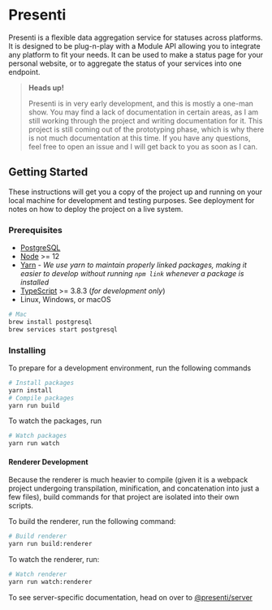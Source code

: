 # Presenti

Presenti is a flexible data aggregation service for statuses across platforms. It is designed to be plug-n-play with a Module API allowing you to integrate any platform to fit your needs. It can be used to make a status page for your personal website, or to aggregate the status of your services into one endpoint.

> **Heads up!**
>
> Presenti is in very early development, and this is mostly a one-man show. You may find a lack of documentation in certain areas, as I am still working through the project and writing documentation for it. This project is still coming out of the prototyping phase, which is why there is not much documentation at this time. If you have any questions, feel free to open an issue and I will get back to you as soon as I can.

## Getting Started

These instructions will get you a copy of the project up and running on your local machine for development and testing purposes. See deployment for notes on how to deploy the project on a live system.

### Prerequisites

- [PostgreSQL](https://www.postgresql.org/)
- [Node](https://nodejs.org/en/download/) >= 12
- [Yarn](https://yarnpkg.com/) - *We use yarn to maintain properly linked packages, making it easier to develop without running `npm link` whenever a package is installed*
- [TypeScript](https://www.typescriptlang.org/) >= 3.8.3 (*for development only*)
- Linux, Windows, or macOS

```bash
# Mac
brew install postgresql
brew services start postgresql
```

### Installing

To prepare for a development environment, run the following commands

```bash
# Install packages
yarn install
# Compile packages
yarn run build
```

To watch the packages, run

```bash
# Watch packages
yarn run watch
```

#### Renderer Development

Because the renderer is much heavier to compile (given it is a webpack project undergoing transpilation, minification, and concatenation into just a few files), build commands for that project are isolated into their own scripts.

To build the renderer, run the following command:

```bash
# Build renderer
yarn run build:renderer
```

To watch the renderer, run:

```bash
# Watch renderer
yarn run watch:renderer
```

To see server-specific documentation, head on over to [@presenti/server](https://github.com/EricRabil/presenti/tree/master/packages/server)
